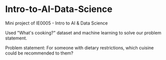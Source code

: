 # Intro-to-AI-Data-Science
Mini project of IE0005 - Intro to AI &amp; Data Science

Used "What's cooking?" dataset and machine learning to solve our problem statement.

Problem statement: For someone with dietary restrictions, which cuisine could be recommended to them?
